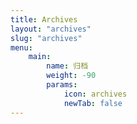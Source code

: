 ```yaml
---
title: Archives
layout: "archives"
slug: "archives"
menu:
    main:
        name: 归档
        weight: -90
        params: 
            icon: archives
            newTab: false
---
```

